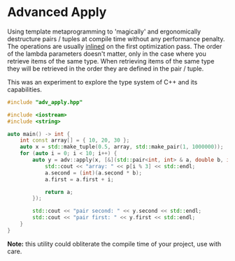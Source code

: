 # Advanced Apply
Using template metaprogramming to 'magically' and ergonomically destructure pairs / tuples at compile time without any performance penalty. The operations are usually [inlined](https://godbolt.org/z/46GYsaGz4) on the first optimization pass. The order of the lambda parameters doesn't matter, only in the case where you retrieve items of the same type. When retrieving items of the same type they will be retrieved in the order they are defined in the pair / tuple. 

This was an experiment to explore the type system of C++ and its capabilities.

``` c++
#include "adv_apply.hpp"

#include <iostream>
#include <string>

auto main() -> int {
    int const array[] = { 10, 20, 30 };
    auto x = std::make_tuple(0.5, array, std::make_pair(1, 1000000));
    for (auto i = 0; i < 10; i++) {
        auto y = adv::apply(x, [&](std::pair<int, int> & a, double b, int const p[]) {
            std::cout << "array: " << p[i % 3] << std::endl;
            a.second = (int)(a.second * b);
            a.first = a.first + i;

            return a;
        });

        std::cout << "pair second: " << y.second << std::endl;
        std::cout << "pair first: " << y.first << std::endl;
    }
}
```
**Note:** this utility could obliterate the compile time of your project, use with care.

